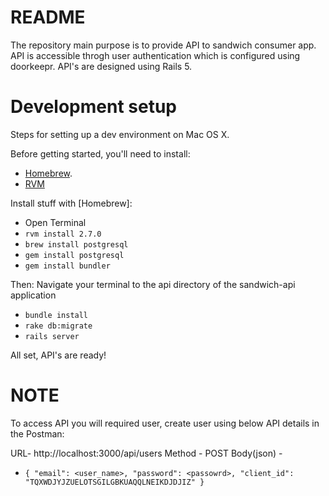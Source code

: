 # README
The repository main purpose is to provide API to sandwich consumer app. API is accessible throgh user authentication which is configured using doorkeepr. API's are designed using Rails 5.

# Development setup
Steps for setting up a dev environment on Mac OS X. 

Before getting started, you'll need to install: 
- [Homebrew](http://brew.sh/).  
- [RVM](https://rvm.io/rvm/install) 

Install stuff with [Homebrew]:
- Open Terminal
- `rvm install 2.7.0` 
- `brew install postgresql`
- `gem install postgresql`
- `gem install bundler`

Then:
Navigate your terminal to the api directory of the sandwich-api application
- `bundle install`
- `rake db:migrate`
- `rails server`

All set, API's are ready!

# NOTE 
To access API you will required user, create user using below API details in the Postman:

URL- http://localhost:3000/api/users
Method - POST
Body(json) - 
- `{
    "email": <user_name>,
    "password": <passowrd>,
    "client_id": "TQXWDJYJZUELOTSGILGBKUAQQLNEIKDJDJIZ"
}`